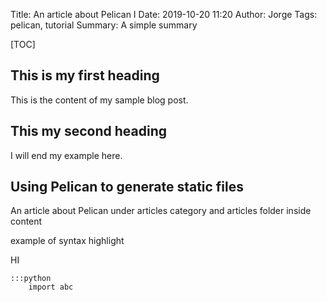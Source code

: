 Title: An article about Pelican I
Date: 2019-10-20 11:20
Author: Jorge
Tags: pelican, tutorial
Summary: A simple summary

[TOC]

## This is my first heading

This is the content of my sample blog post.

## This my second heading

I will end my example here.

## Using Pelican to generate static files

An article about Pelican under articles category and articles folder inside content

example of syntax highlight

HI 

    :::python
        import abc
